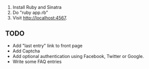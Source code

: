 1. Install Ruby and Sinatra
2. Do "ruby app.rb"
3. Visit <http://localhost:4567>.

## TODO

+ Add "last entry" link to front page
+ Add Captcha
+ Add optional authentication using Facebook, Twitter or Google.
+ Write some FAQ entries
